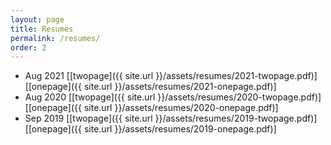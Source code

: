 ```yaml
---
layout: page
title: Resumes
permalink: /resumes/
order: 2
---
```


* Aug 2021 
[[twopage]({{ site.url }}/assets/resumes/2021-twopage.pdf)] 
[[onepage]({{ site.url }}/assets/resumes/2021-onepage.pdf)]
* Aug 2020 
[[twopage]({{ site.url }}/assets/resumes/2020-twopage.pdf)] 
[[onepage]({{ site.url }}/assets/resumes/2020-onepage.pdf)]
* Sep 2019 
[[twopage]({{ site.url }}/assets/resumes/2019-twopage.pdf)] 
[[onepage]({{ site.url }}/assets/resumes/2019-onepage.pdf)]

